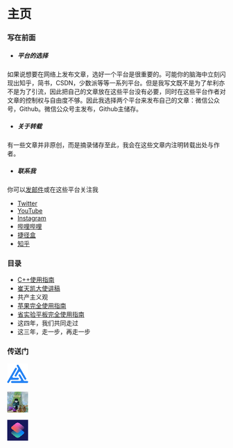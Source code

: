 # 主页

### 写在前面

- ##### 平台的选择

如果说想要在网络上发布文章，选好一个平台是很重要的。可能你的脑海中立刻闪现出知乎，简书，CSDN，少数派等等一系列平台。但是我写文既不是为了牟利亦不是为了引流，因此把自己的文章放在这些平台没有必要，同时在这些平台作者对文章的控制权与自由度不够。因此我选择两个平台来发布自己的文章：微信公众号，Github。微信公众号主发布，Github主储存。

- ##### 关于转载

有一些文章并非原创，而是摘录储存至此，我会在这些文章内注明转载出处与作者。

- ##### 联系我

你可以[发邮件](http://mail.qq.com/cgi-bin/qm_share?t=qm_mailme&email=creeperwater@qq.com "creeperwater@qq.com")或在这些平台关注我
- [Twitter](https://twitter.com/creeperlqb)
- [YouTube](https://www.youtube.com/channel/UC75HTtnmfiMCeyC6Rhtq4tA)
- [Instagram](https://www.instagram.com/creeperlqb)
- [哔哩哔哩](https://space.bilibili.com/310226410)
- [捷径盒](https://jiejinghe.com/users/7611382328)
- [知乎](http://www.zhihu.com/people/creeperwater)

### 目录

- [C++使用指南](C++使用指南)
- [崔天凯大使讲稿](崔天凯大使讲稿)
- 共产主义观
- [苹果完全使用指南](苹果完全使用指南)
- [省实验平板完全使用指南](省实验平板完全使用指南)
- 这四年，我们共同走过
- 这三年，走一步，再走一步

### 传送门

[![](img\logo_TTT.png "coming soon")](https://space.bilibili.com/586981559/)

[![](img\logo_creeper.jpg "苦力怕水博客")](https://creeperwater.github.io/)

[![](img\logo_shortcuts.png)](快捷指令)